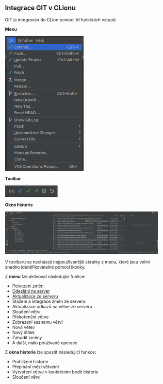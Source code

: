 ## Integrace GIT v CLionu 

GIT je integrován do CLion pomocí tří funkčních vstupů:

**Menu**

![menu](git_menu.png)

**Toolbar**

![menu](git_toolbar.png)

**Okno historie**

![menu](git_window.png)

V toolbaru se nacházejí nejpoužívanější zkratky z menu, které jsou velmi snadno identifikovatelné pomocí ikonky.

Z **menu** lze aktivovat následující funkce:

  * [Potvrzení změn](git/commit.md)
  * [Odeslání na server](git/push.md)
  * [Aktualizace ze serveru](git/update.md)
  * Stažení a integrace změn ze serveru
  * Aktualizace odkazů na větve ze serveru
  * Sloučení větví
  * Překořenění větve
  * Zobrazení seznamu větví
  * Nová větev
  * Nový štítek
  * Zahodit změny
  * A další, málo používané operace

Z **okna historie** lze spustit následující funkce:

  * Prohlížení historie
  * Přepínání mězi větvemi
  * Vytvoření větve v konkrétním bodě historie
  * Sloučení větví 